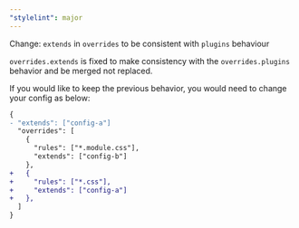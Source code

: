 ```yaml
---
"stylelint": major
---
```


Change: `extends` in `overrides` to be consistent with `plugins` behaviour

`overrides.extends` is fixed to make consistency with the `overrides.plugins` behavior and be merged not replaced.

If you would like to keep the previous behavior, you would need to change your config as below:

```diff json
{
- "extends": ["config-a"]
  "overrides": [
    {
      "rules": ["*.module.css"],
      "extends": ["config-b"]
    },
+   {
+     "rules": ["*.css"],
+     "extends": ["config-a"]
+   },
  ]
}
```